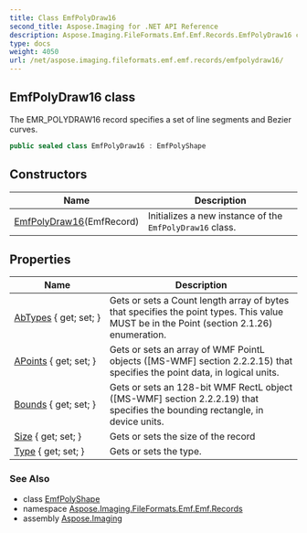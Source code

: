 ```yaml
---
title: Class EmfPolyDraw16
second_title: Aspose.Imaging for .NET API Reference
description: Aspose.Imaging.FileFormats.Emf.Emf.Records.EmfPolyDraw16 class. The EMR_POLYDRAW16 record specifies a set of line segments and Bezier curves
type: docs
weight: 4050
url: /net/aspose.imaging.fileformats.emf.emf.records/emfpolydraw16/
---
```

## EmfPolyDraw16 class

The EMR_POLYDRAW16 record specifies a set of line segments and Bezier curves.

```csharp
public sealed class EmfPolyDraw16 : EmfPolyShape
```

## Constructors

| Name | Description |
| --- | --- |
| [EmfPolyDraw16](emfpolydraw16/)(EmfRecord) | Initializes a new instance of the `EmfPolyDraw16` class. |

## Properties

| Name | Description |
| --- | --- |
| [AbTypes](../../aspose.imaging.fileformats.emf.emf.records/emfpolydraw16/abtypes/) { get; set; } | Gets or sets a Count length array of bytes that specifies the point types. This value MUST be in the Point (section 2.1.26) enumeration. |
| [APoints](../../aspose.imaging.fileformats.emf.emf.records/emfpolyshape/apoints/) { get; set; } | Gets or sets an array of WMF PointL objects ([MS-WMF] section 2.2.2.15) that specifies the point data, in logical units. |
| [Bounds](../../aspose.imaging.fileformats.emf.emf.records/emfboundedrecord/bounds/) { get; set; } | Gets or sets an 128-bit WMF RectL object ([MS-WMF] section 2.2.2.19) that specifies the bounding rectangle, in device units. |
| [Size](../../aspose.imaging.fileformats.emf.emf.records/emfrecord/size/) { get; set; } | Gets or sets the size of the record |
| [Type](../../aspose.imaging.fileformats.emf.emf.records/emfrecord/type/) { get; set; } | Gets or sets the type. |

### See Also

* class [EmfPolyShape](../emfpolyshape/)
* namespace [Aspose.Imaging.FileFormats.Emf.Emf.Records](../../aspose.imaging.fileformats.emf.emf.records/)
* assembly [Aspose.Imaging](../../)


